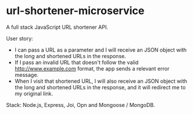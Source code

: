 # url-shortener-microservice

A full stack JavaScript URL shortener API. 

User story: 
- I can pass a URL as a parameter and I will receive an JSON object with the long and shortened URLs in the response.
- If I pass an invalid URL that doesn't follow the valid http://www.example.com format, the app sends a relevant error message. 
- When I visit that shortened URL, I will also receive an JSON object with the long and shortened URLs in the response, and it will redirect me to my original link.

Stack: Node.js, Express, Joi, Opn and Mongoose / MongoDB. 
